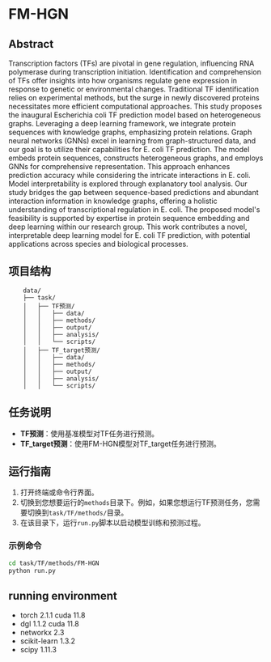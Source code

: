 # FM-HGN
## Abstract
Transcription factors (TFs) are pivotal in gene regulation, influencing RNA polymerase during transcription initiation. Identification and comprehension of TFs offer insights into how organisms regulate gene expression in response to genetic or environmental changes. Traditional TF identification relies on experimental methods, but the surge in newly discovered proteins necessitates more efficient computational approaches. This study proposes the inaugural Escherichia coli TF prediction model based on heterogeneous graphs. Leveraging a deep learning framework, we integrate protein sequences with knowledge graphs, emphasizing protein relations. Graph neural networks (GNNs) excel in learning from graph-structured data, and our goal is to utilize their capabilities for E. coli TF prediction. The model embeds protein sequences, constructs heterogeneous graphs, and employs GNNs for comprehensive representation. This approach enhances prediction accuracy while considering the intricate interactions in E. coli. Model interpretability is explored through explanatory tool analysis. Our study bridges the gap between sequence-based predictions and abundant interaction information in knowledge graphs, offering a holistic understanding of transcriptional regulation in E. coli. The proposed model's feasibility is supported by expertise in protein sequence embedding and deep learning within our research group. This work contributes a novel, interpretable deep learning model for E. coli TF prediction, with potential applications across species and biological processes.

## 项目结构
```
    data/
    ├── task/
    │   ├── TF预测/
    │   │   ├── data/
    │   │   ├── methods/
    │   │   ├── output/
    │   │   ├── analysis/
    │   │   └── scripts/
    │   ├── TF_target预测/
    │   │   ├── data/
    │   │   ├── methods/
    │   │   ├── output/
    │   │   ├── analysis/
    │   │   └── scripts/
```
## 任务说明
- **TF预测**：使用基准模型对TF任务进行预测。
- **TF_target预测**：使用FM-HGN模型对TF_target任务进行预测。

## 运行指南
1. 打开终端或命令行界面。
2. 切换到您想要运行的`methods`目录下。例如，如果您想运行TF预测任务，您需要切换到`task/TF/methods/`目录。
3. 在该目录下，运行`run.py`脚本以启动模型训练和预测过程。

### 示例命令
```bash
cd task/TF/methods/FM-HGN
python run.py
```

## running environment

* torch 2.1.1 cuda 11.8
* dgl 1.1.2 cuda 11.8
* networkx 2.3
* scikit-learn 1.3.2
* scipy 1.11.3